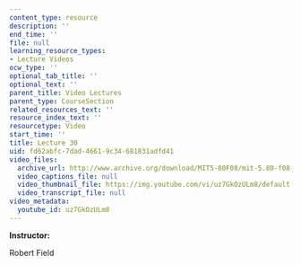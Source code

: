 ```yaml
---
content_type: resource
description: ''
end_time: ''
file: null
learning_resource_types:
- Lecture Videos
ocw_type: ''
optional_tab_title: ''
optional_text: ''
parent_title: Video Lectures
parent_type: CourseSection
related_resources_text: ''
resource_index_text: ''
resourcetype: Video
start_time: ''
title: Lecture 30
uid: fd62abfc-7dad-4661-9c34-681831adfd41
video_files:
  archive_url: http://www.archive.org/download/MIT5-80F08/mit-5.80-f08-lec30_300k.mp4
  video_captions_file: null
  video_thumbnail_file: https://img.youtube.com/vi/uz7GkOzULm8/default.jpg
  video_transcript_file: null
video_metadata:
  youtube_id: uz7GkOzULm8
---
```


**Instructor:**

Robert Field



